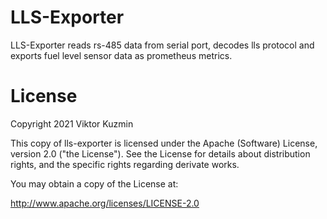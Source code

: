 # LLS-Exporter

LLS-Exporter reads rs-485 data from serial port, decodes lls protocol and exports fuel level sensor data
as prometheus metrics.

# License

Copyright 2021 Viktor Kuzmin

This copy of lls-exporter is licensed under the
Apache (Software) License, version 2.0 ("the License").
See the License for details about distribution rights, and the
specific rights regarding derivate works.

You may obtain a copy of the License at:

http://www.apache.org/licenses/LICENSE-2.0

